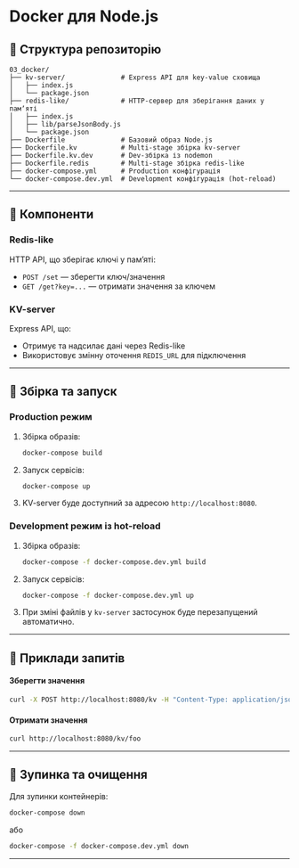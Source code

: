 # Docker для Node.js
## 📂 Структура репозиторію

```
03_docker/
├── kv-server/              # Express API для key-value сховища
│   ├── index.js
│   └── package.json
├── redis-like/             # HTTP-сервер для зберігання даних у памʼяті
│   ├── index.js
│   ├── lib/parseJsonBody.js
│   └── package.json
├── Dockerfile              # Базовий образ Node.js
├── Dockerfile.kv           # Multi-stage збірка kv-server
├── Dockerfile.kv.dev       # Dev-збірка із nodemon
├── Dockerfile.redis        # Multi-stage збірка redis-like
├── docker-compose.yml      # Production конфігурація
└── docker-compose.dev.yml  # Development конфігурація (hot-reload)
```

---

## 🧩 Компоненти

### Redis-like
HTTP API, що зберігає ключі у памʼяті:
- `POST /set` — зберегти ключ/значення
- `GET /get?key=...` — отримати значення за ключем

### KV-server
Express API, що:
- Отримує та надсилає дані через Redis-like
- Використовує змінну оточення `REDIS_URL` для підключення

---

## 🚀 Збірка та запуск

### Production режим
1. Збірка образів:
   ```bash
   docker-compose build
   ```
2. Запуск сервісів:
   ```bash
   docker-compose up
   ```
3. KV-server буде доступний за адресою `http://localhost:8080`.

### Development режим із hot-reload
1. Збірка образів:
   ```bash
   docker-compose -f docker-compose.dev.yml build
   ```
2. Запуск сервісів:
   ```bash
   docker-compose -f docker-compose.dev.yml up
   ```
3. При зміні файлів у `kv-server` застосунок буде перезапущений автоматично.

---

## 🧪 Приклади запитів

#### Зберегти значення
```bash
curl -X POST http://localhost:8080/kv -H "Content-Type: application/json"   -d '{"key":"foo","value":"bar"}'
```

#### Отримати значення
```bash
curl http://localhost:8080/kv/foo
```

---

## 🧹 Зупинка та очищення
Для зупинки контейнерів:
```bash
docker-compose down
```
або
```bash
docker-compose -f docker-compose.dev.yml down
```

---
